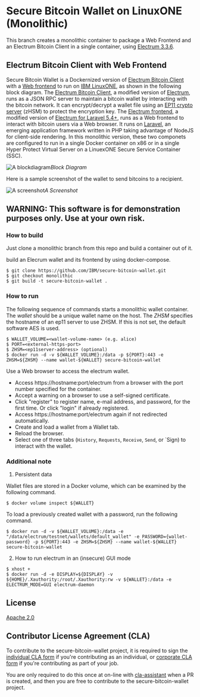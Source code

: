 # Secure Bitcoin Wallet on LinuxONE (Monolithic)

This branch creates a monolithic container to package a Web Frontend and an Electrum Bitcoin Client in a single container, using [Electrum 3.3.6](https://github.com/spesmilo/electrum/tree/3.3.6).

## Electrum Bitcoin Client with Web Frontend

Secure Bitcoin Wallet is a Dockernized version of [Electrum Bitcoin Client](/electrum) 
with a [Web frontend](/laravel-electrum) to run on [IBM LinuxONE](https://developer.ibm.com/linuxone/), 
as shown in the following block diagram.
The [Electrum Bitcoin Client](/electrum), a modified version of [Electrum](https://github.com/spesmilo/electrum), runs as a JSON RPC server to maintain 
a bitcoin wallet by interacting with the bitcoin network.
It can encrypt/decrypt a wallet file using an [EP11 crypto server](https://www.ibm.com/support/knowledgecenter/en/linuxonibm/com.ibm.linux.z.lxce/lxce_stack.html) (zHSM) to protect the encryption key. 
The [Electrum frontend](/laravel-electrum), a modified version of [Electrum for Laravel 5.4+](https://github.com/AraneaDev/laravel-electrum),
runs as a Web frontend to interact with bitcoin users via a Web browser.
It runs on [Laravel](https://laravel.com/), an emerging application framework written in PHP taking advantage of NodeJS for client-side rendering.
In this monolithic version, these two componets are configured to run in a single Docker container on x86 or in a single Hyper Protect Virtual Server on a 
LinuexONE Secure Service Container (SSC).

![A blockdiagram](https://github.com/IBM/secure-bitcoin-wallet/blob/images/images/blockdiagram-monolithic.png)*Block Diagram*

Here is a sample screenshot of the wallet to send bitcoins to a recipient.

![A screenshot](https://github.com/IBM/secure-bitcoin-wallet/blob/images/images/secure-bitcoin-wallet-on-ibm-linuxone.png)*A Screenshot*

## WARNING: This software is for demonstration purposes only. Use at your own risk.

### How to build

Just clone a monolithic branch from this repo and build a container out of it.

 build an Elecrum wallet and its frontend by using docker-compose.

```
$ git clone https://github.com/IBM/secure-bitcoin-wallet.git
$ git checkout monolithic
$ git build -t secure-bitcoin-wallet .
```

### How to run

The following sequence of commands starts a monolithic wallet container.
The *wallet* should be a unique wallet name on the host. 
The *ZHSM* specifies the hostname of an ep11 server to use ZHSM. If this is not set, the default software AES is used.

```
$ WALLET_VOLUME=<wallet-volume-name> (e.g. alice)
$ PORT=<external-https-port>
$ ZHSM=<ep11server-address> (optional)
$ docker run -d -v ${WALLET_VOLUME}:/data -p ${PORT}:443 -e ZHSM=${ZHSM} --name wallet-${WALLET} secure-bitcoin-wallet
```

Use a Web browser to access the electrum wallet.

- Access https://hostname:port/electrum from a browser with the port number specified for the container.
- Accept a warning on a browser to use a self-signed certificate.
- Click "register" to register name, e-mail address, and password, for the first time. Or click "login" if already registered.
- Access https://hostname:port/electrum again if not redirected automatically.
- Create and load a wallet from a Wallet tab.
- Reload the browser.
- Select one of three tabs (`History`, `Requests`, `Receive`, `Send`, or `Sign) to interact with the wallet.

### Additional note

1. Persistent data

Wallet files are stored in a Docker volume, which can be examined by the following command.

```
$ docker volume inspect ${WALLET}
```

To load a previously created wallet with a password, run the following command.

```
$ docker run -d -v ${WALLET_VOLUME}:/data -e "/data/electrum/testnet/wallets/default_wallet" -e PASSWORD={wallet-password} -p ${PORT}:443 -e ZHSM=${ZHSM} --name wallet-${WALLET} secure-bitcoin-wallet
```

2. How to run electrum in an (insecure) GUI mode

```
$ xhost +
$ docker run -d -e DISPLAY=${DISPLAY} -v ${HOME}/.Xauthority:/root/.Xauthority:rw -v ${WALLET}:/data -e ELECTRUM_MODE=GUI electrum-daemon
```

## License

[Apache 2.0](https://github.com/IBM/secure-bitcoin-wallet/blob/master/LICENSE)

## Contributor License Agreement (CLA)

To contribute to the secure-bitcoin-wallet project, it is required to sign the 
[individual CLA form](https://gist.github.com/moriohara/9926f0791f1168acd7974b9dc4467e99) 
if you're contributing as an individual, or 
[corporate CLA form](https://gist.github.com/moriohara/018efe7c8b3247da3e77ddbf56f55c2e) 
if you're contributing as part of your job.

You are only required to do this once at on-line with [cla-assistant](https://github.com/cla-assistant/cla-assistant) when a PR is created, and then you are free to contribute to the secure-bitcoin-wallet project.
